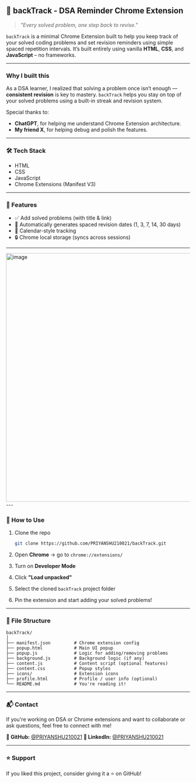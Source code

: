 ## 📌 backTrack - DSA Reminder Chrome Extension

> *"Every solved problem, one step back to revise."*

`backTrack` is a minimal Chrome Extension built to help you keep track of your solved coding problems and set revision reminders using simple spaced repetition intervals.
It’s built entirely using vanilla **HTML**, **CSS**, and **JavaScript** – no frameworks.

---

###  Why I built this

As a DSA learner, I realized that solving a problem once isn’t enough — **consistent revision** is key to mastery.
`backTrack` helps you stay on top of your solved problems using a built-in streak and revision system.

Special thanks to:

* **ChatGPT**, for helping me understand Chrome Extension architecture.
* **My friend X**, for helping debug and polish the features.

---

### 🛠️ Tech Stack

* HTML
* CSS
* JavaScript
* Chrome Extensions (Manifest V3)

---

### 🚀 Features

* ✅ Add solved problems (with title & link)
* 🔁 Automatically generates spaced revision dates (1, 3, 7, 14, 30 days)
* 📆 Calendar-style tracking
* 🔒 Chrome local storage (syncs across sessions)

---
<img width="1357" height="679" alt="image" src="https://github.com/user-attachments/assets/03962579-2054-4447-b323-17c234d6ce77" />
---

### 🧪 How to Use

1. Clone the repo

   ```bash
   git clone https://github.com/PRIYANSHU210021/backTrack.git
   ```

2. Open **Chrome** → go to `chrome://extensions/`

3. Turn on **Developer Mode**

4. Click **"Load unpacked"**

5. Select the cloned `backTrack` project folder

6. Pin the extension and start adding your solved problems!

---

### 🧩 File Structure

```
backTrack/
│
├── manifest.json         # Chrome extension config
├── popup.html            # Main UI popup
├── popup.js              # Logic for adding/removing problems
├── background.js         # Background logic (if any)
├── content.js            # Content script (optional features)
├── content.css           # Popup styles
├── icons/                # Extension icons
├── profile.html          # Profile / user info (optional)
└── README.md             # You're reading it!
```


---

### 📬 Contact

If you're working on DSA or Chrome extensions and want to collaborate or ask questions, feel free to connect with me!

**🔗 GitHub:** [@PRIYANSHU210021](https://github.com/PRIYANSHU210021)
**🔗 LinkedIn:** [@PRIYANSHU210021](https://www.linkedin.com/in/priyanshu-prajapati006/)

---

### ⭐️ Support

If you liked this project, consider giving it a ⭐️ on GitHub!
